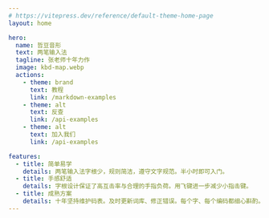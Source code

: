 ```yaml
---
# https://vitepress.dev/reference/default-theme-home-page
layout: home

hero:
  name: 哲豆音形
  text: 两笔输入法
  tagline: 张老师十年力作
  image: kbd-map.webp
  actions:
    - theme: brand
      text: 教程
      link: /markdown-examples
    - theme: alt
      text: 反查
      link: /api-examples
    - theme: alt
      text: 加入我们
      link: /api-examples

features:
  - title: 简单易学
    details: 两笔输入法字根少，规则简洁，遵守文字规范。半小时即可入门。
  - title: 手感舒适
    details: 字根设计保证了高互击率与合理的手指负荷。用飞键进一步减少小指击键。
  - title: 成熟方案
    details: 十年坚持维护码表。及时更新词库、修正错误。每个字、每个编码都细心斟酌。
---
```


